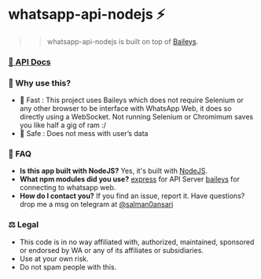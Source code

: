 # whatsapp-api-nodejs ⚡
>> whatsapp-api-nodejs is built on top of [Baileys](https://github.com/adiwajshing/Baileys). 

### [📃 API Docs](https://github.com/salman0ansari/whatsapp-api-nodejs/blob/main/apiDocs.m)

### [](https://github.com/salman0ansari/whatsapp-api-nodejs#whyuse)🧐 Why use this?
- 🌠 Fast : This project uses Baileys which does not require Selenium or any other browser to be interface with WhatsApp Web, it does so directly using a WebSocket. Not running Selenium or Chromimum saves you like half a gig of ram :/
- 🔑 Safe : Does not mess with user’s data


### [](https://github.com/salman0ansari/whatsapp-api-nodejs#faq)🤔 FAQ
-  **Is this app built with NodeJS?**
    Yes, it's built with [NodeJS](https://nodejs.org/en/).
-  **What npm modules did you use?**
  [express](https://github.com/expressjs/express) for API Server
  [baileys](https://github.com/adiwajshing/Baileys) for connecting to whatsapp web.
-  **How do I contact you?**
If you find an issue, report it. Have questions? drop me a msg on telegram at [@salman0ansari](https://t.me/salman0ansari)


### [](https://github.com/salman0ansari/whatsapp-api-nodejs#legal)⚖️ Legal
- This code is in no way affiliated with, authorized, maintained, sponsored or endorsed by WA or any of its affiliates or subsidiaries.
- Use at your own risk.
- Do not spam people with this.

